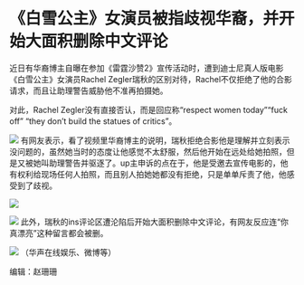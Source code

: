 # 《白雪公主》女演员被指歧视华裔，并开始大面积删除中文评论

近日有华裔博主自曝在参加《雷霆沙赞2》宣传活动时，遭到迪士尼真人版电影《白雪公主》女演员Rachel
Zegler瑞秋的区别对待，Rachel不仅拒绝了他的合影请求，而且让助理警告威胁他不准再拍摄她。

对此，Rachel Zegler没有直接否认，而是回应称“respect women today”“fuck off” “they don’t build
the statues of critics”。

![](https://inews.gtimg.com/news_bt/Ou8mQrOE3XpeWiXNRdC13Q02ESi57Er2gEeF2poE86CPMAA/1000)
有网友表示，看了视频里华裔博主的说明，瑞秋拒绝合影他是理解并立刻表示没问题的，虽然她当时的态度让他感觉不太舒服，然后他开始在远处给她拍照，但是又被她叫助理警告并驱逐了。up主申诉的点在于，他是受邀去宣传电影的，他有权利给现场任何人拍照，而且别人拍她她都没有拒绝，只是单单斥责了他，他感受到了歧视。

![](https://inews.gtimg.com/news_bt/OxIIvY1PvYXmW7vnkwptnAY_KszcYUtuVQvmxpg_lZCUkAA/1000)

![](https://inews.gtimg.com/news_bt/OQC8bIsXOOFXEtKuDaDBTWZscE3s7uMJYCh9rsycCEDjwAA/1000)
此外，瑞秋的ins评论区遭沦陷后开始大面积删除中文评论，有网友反应连“你真漂亮”这种留言都会被删。

![](https://inews.gtimg.com/news_bt/OSI0ZS7a6TxnNl8t6S-0nJRpn8Vwwva4VYkO8HWrBef7kAA/1000)
（华声在线娱乐、微博等）

编辑：赵珊珊

